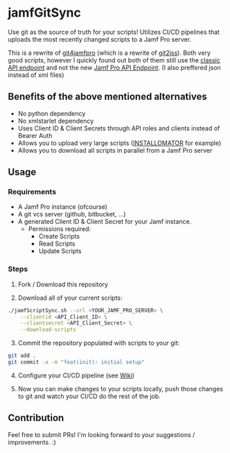# jamfGitSync

Use git as the source of truth for your scripts! Utilizes CI/CD pipelines that uploads the most recently changed scripts to a Jamf Pro server.

This is a rewrite of [git4jamfpro](https://github.com/alectrona/git4jamfpro) (which is a rewrite of [git2jss](https://github.com/badstreff/git2jss)). Both very good scripts, however I quickly found out both of them still use the [classic API endpoint](https://developer.jamf.com/jamf-pro/docs/getting-started-2) and not the new [Jamf Pro API Endpoint](https://developer.jamf.com/jamf-pro/docs/jamf-pro-api-overview). (I also preffered json instead of xml files)

## Benefits of the above mentioned alternatives

- No python dependency
- No xmlstarlet dependency
- Uses Client ID & Client Secrets through API roles and clients instead of Bearer Auth
- Allows you to upload very large scripts ([INSTALLOMATOR](https://github.com/Installomator/Installomator) for example)
- Allows you to download all scripts in parallel from a Jamf Pro server

## Usage

### Requirements

- A Jamf Pro instance (ofcourse)
- A git vcs server (github, bitbucket, ...)
- A generated Client ID & Client Secret for your Jamf instance.
    - Permissions required:
        - Create Scripts
        - Read Scripts
        - Update Scripts

### Steps

1. Fork / Download this repository

2. Download all of your current scripts:

```sh
./jamfScriptSync.sh --url <YOUR_JAMF_PRO_SERVER> \
    --clientid <API_Client_ID> \
    --clientsecret <API_Client_Secret> \
    --download-scripts
```

3. Commit the repository populated with scripts to your git:

```sh
git add .
git commit -a -m "feat(init): initial setup"
```

4. Configure your CI/CD pipeline (see [Wiki](https://github.com/74k1/jamfScriptSync/wiki))

5. Now you can make changes to your scripts locally, push those changes to git and watch your CI/CD do the rest of the job.

## Contribution

Feel free to submit PRs! I'm looking forward to your suggestions / improvements. :)
